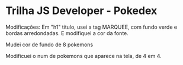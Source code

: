 # Trilha JS Developer - Pokedex

Modificações:
Em "h1" titulo, usei a tag MARQUEE, com fundo verde e bordas arredondadas. E modifiquei a cor da fonte.

Mudei cor de fundo de 8 pokemons

Modificuei o num de pokemons que aparece na tela, de  4 em 4.
